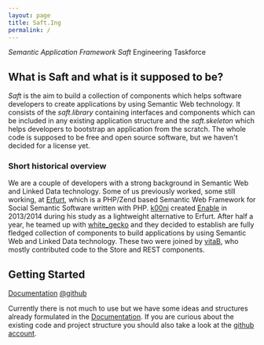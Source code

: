 ```yaml
---
layout: page
title: Saft.Ing
permalink: /
---
```


_Semantic Application Framework Saft_ Engineering Taskforce

## What is Saft and what is it supposed to be?

_Saft_ is the aim to build a collection of components which helps software developers to create applications by using Semantic Web technology.
It consists of the _saft.library_ containing interfaces and components which can be included in any existing application structure and the _saft.skeleton_ which helps developers to bootstrap an application from the scratch.
The whole code is supposed to be free and open source software, but we haven't decided for a license yet.

### Short historical overview

We are a couple of developers with a strong background in Semantic Web and Linked Data technology. Some of us previously worked, some still working, at [Erfurt](https://github.com/AKSW/Erfurt), which is a PHP/Zend based Semantic Web Framework for Social Semantic Software written with PHP. [k00ni](https://github.com/k00ni) created [Enable](https://github.com/k00ni/Enable) in 2013/2014 during his study as a lightweight alternative to Erfurt. After half a year, he teamed up with [white_gecko](https://github.com/white-gecko) and they decided to establish are fully fledged collection of components to build applications by using Semantic Web and Linked Data technology. These two were joined by [vitaB](https://github.com/vitaB), who mostly contributed code to the Store and REST components.

## Getting Started

<a class="btn" href="doc">Documentation</a>
<a class="btn" href="https://github.com/safting">@github</a>

Currently there is not much to use but we have some ideas and structures already formulated in the [Documentation](doc).
If you are curious about the existing code and project structure you should also take a look at the [github account](https://github.com/safting).
